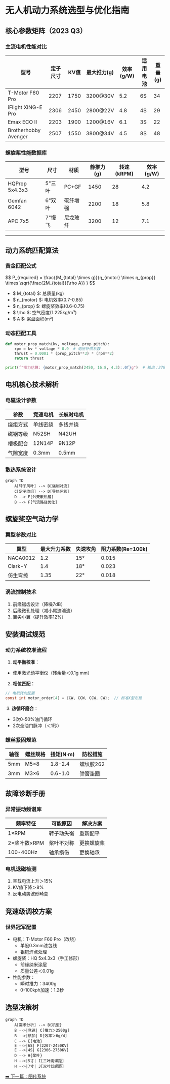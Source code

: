 # 无人机动力系统选型与优化指南

## 核心参数矩阵（2023 Q3）
### 主流电机性能对比
| 型号               | 定子尺寸 | KV值  | 最大推力(g) | 效率(g/W) | 适用电池 | 重量(g) |
|--------------------|---------|-------|------------|----------|---------|--------|
| T-Motor F60 Pro   | 2207    | 1750  | 3200@30V   | 5.2      | 6S      | 34     |
| iFlight XING-E Pro| 2306    | 2450  | 2800@22V   | 4.8      | 4S      | 29     |
| Emax ECO II       | 2203    | 1900  | 1200@16V   | 6.1      | 3S      | 22     |
| Brotherhobby Avenger| 2507   | 1550  | 3800@34V   | 4.5      | 8S      | 48     |

### 螺旋桨性能数据库
| 型号            | 尺寸       | 材质       | 静推力(g) | 转速(kRPM) | 效率(g/W) |
|-----------------|-----------|------------|-----------|------------|----------|
| HQProp 5x4.3x3  | 5"三叶    | PC+GF      | 1450      | 28         | 4.2      |
| Gemfan 6042     | 6"双叶    | 碳纤增强   | 2200      | 18         | 5.8      |
| APC 7x5         | 7"慢飞    | 尼龙玻纤   | 3200      | 12         | 7.1      |

---

## 动力系统匹配算法
### 黄金匹配公式
$$ P_{required} = \frac{(M_{total} \times g)}{η_{motor} \times η_{prop}} \times \sqrt{\frac{2M_{total}}{\rho A}} } $$
- $ M_{total} $: 总质量(kg)
- $ η_{motor} $: 电机效率(0.7-0.85)
- $ η_{prop} $: 螺旋桨效率(0.6-0.75)
- $ \rho $: 空气密度(1.225kg/m³)
- $ A $: 桨盘面积(m²)

### 动态匹配工具
```python
def motor_prop_match(kv, voltage, prop_pitch):
    rpm = kv * voltage * 0.9  # 电压补偿系数
    thrust = 0.0001 * (prop_pitch**3) * (rpm**2)
    return thrust

print(f"推力估算: {motor_prop_match(2450, 16.8, 4.3):.0f}g")  # 输出：2780g
```

## 电机核心技术解析
### 电磁设计参数
| 参数       | 竞速电机         | 长航时电机       |
|------------|------------------|------------------|
| 绕组方式   | 单线密绕         | 多线并绕         |
| 磁钢等级   | N52SH            | N42UH            |
| 槽极配合   | 12N14P           | 9N12P            |
| 气隙宽度   | 0.3mm            | 0.5mm            |

### 散热系统设计
```mermaid
graph TD
    A[转子风叶] --> B[强制对流]
    C[定子绕组] --> D[导热环氧]
    D --> E[外壳散热鳍]
    B --> F[气流路径优化]
```

## 螺旋桨空气动力学
### 翼型参数对比
| 翼型       | 最大升力系数 | 失速攻角 | 阻力系数(Re=100k) |
|------------|--------------|----------|-------------------|
| NACA0012   | 1.2          | 15°      | 0.015             |
| Clark-Y    | 1.4          | 18°      | 0.023             |
| 仿生弯掠   | 1.35         | 22°      | 0.018             |

### 涡流控制技术
1. 前缘锯齿设计（降噪7dB）
2. 后缘微孔处理（减小尾迹湍流）
3. 翼尖小翼（提升效率12%）

## 安装调试规范
### 动力系统校准流程
1. **​动平衡校准​**：
- 使用激光动平衡仪（残余量＜0.1g·mm）
2. **相位匹配​**：
```c
// 电机转向配置
const int motor_order[4] = {CW, CCW, CCW, CW};  // 标准X型布局
```
​
3. **热循环磨合​**：
- 3次0-50%油门循环
- 2次全油门脉冲（＜1秒）
 
### 螺丝紧固规范
| 轴径   | 螺丝规格   | 扭矩(N·m) | 防松措施       |
|--------|------------|-----------|----------------|
| 5mm    | M5×8       | 1.8-2.4   | 螺纹胶262      |
| 3mm    | M3×6       | 0.6-1.0   | 弹簧垫圈       |

## 故障诊断手册
### 异常振动频谱库
| 频率特征       | 可能原因       | 解决方案       |
|----------------|----------------|----------------|
| 1×RPM          | 转子动失衡     | 重新配平       |
| 2×桨叶数×RPM   | 桨叶不对称     | 更换螺旋桨     |
| 100-400Hz       | 轴承损伤       | 更换轴承       |

### 电机退磁检测
1. 空载电流上升＞15%
2. KV值下降＞8%
3. 反电动势波形畸变

## 竞速级调校方案
### 世界冠军配置
- 电机​：T-Motor F60 Pro（改绕）
    - 单股0.3mm漆包线
    - 银钯焊点处理
- ​螺旋桨​：HQ 5x4.3x3（手工修形）
    - 前缘纳米涂层
    - 质量公差＜0.01g
- ​性能参数​：
    - 瞬时推力：3400g
    - 0-100kph加速：1.2秒

## 选型决策树
```mermaid
graph TD
    A[需求分析] --> B{机型}
    B -->|竞速| C[推力＞2500g]
    B -->|航拍| D[效率＞6g/W]
    C --> E{电池}
    E -->|6S| F[2207-2450KV]
    E -->|4S| G[2306-2750KV]
    D --> H{桨叶}
    H -->|5寸| I[三叶高螺距]
    H -->|7寸| J[双叶低螺距]
```

[➡️ 下一篇：图传系统](./vtx.md)
